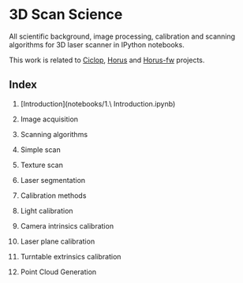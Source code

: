 # 3D Scan Science

All scientific background, image processing, calibration and scanning algorithms for 3D laser scanner in IPython notebooks.

This work is related to [Ciclop](https://github.com/bq/ciclop), [Horus](https://github.com/bq/horus) and [Horus-fw](https://github.com/bq/horus-fw) projects.

## Index

 1. [Introduction](notebooks/1.\ Introduction.ipynb)

 2. Image acquisition

 3. Scanning algorithms

  1. Simple scan

  2. Texture scan

 4. Laser segmentation

 5. Calibration methods

  1. Light calibration

  2. Camera intrinsics calibration

  3. Laser plane calibration

  4. Turntable extrinsics calibration

 6. Point Cloud Generation
